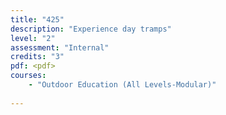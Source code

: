 ```yaml
---
title: "425"
description: "Experience day tramps"
level: "2"
assessment: "Internal"
credits: "3"
pdf: <pdf>
courses:
    - "Outdoor Education (All Levels-Modular)"
    
---
```

